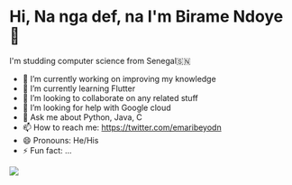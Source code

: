 # Hi, Na nga def, na I'm Birame Ndoye 👋

I'm studding computer science from Senegal🇸🇳

- 🔭 I’m currently working on improving my knowledge 
- 🌱 I’m currently learning Flutter
- 👯 I’m looking to collaborate on any related stuff
- 🤔 I’m looking for help with Google cloud
- 💬 Ask me about Python, Java, C
- 📫 How to reach me: https://twitter.com/emaribeyodn
- 😄 Pronouns: He/His
- ⚡ Fun fact: ...

![](https://github-readme-stats.vercel.app/api?username=emaribeyodn&&show_icons=true&title_color=ffffff&icon_color=bb2acf&text_color=daf7dc&bg_color=151515)
